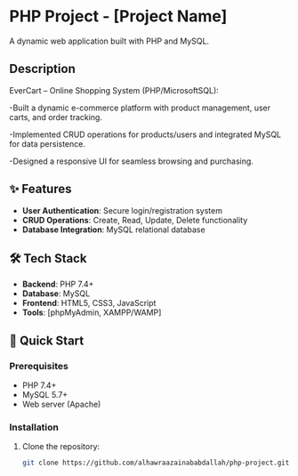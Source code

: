 # PHP Project - [Project Name]

A dynamic web application built with PHP and MySQL.

## Description

EverCart – Online Shopping System (PHP/MicrosoftSQL):

-Built a dynamic e-commerce platform with product management, user carts, and order tracking.

-Implemented CRUD operations for products/users and integrated MySQL for data persistence.

-Designed a responsive UI for seamless browsing and purchasing.

## ✨ Features
- **User Authentication**: Secure login/registration system
- **CRUD Operations**: Create, Read, Update, Delete functionality
- **Database Integration**: MySQL relational database

## 🛠 Tech Stack
- **Backend**: PHP 7.4+
- **Database**: MySQL
- **Frontend**: HTML5, CSS3, JavaScript
- **Tools**: [phpMyAdmin, XAMPP/WAMP]

## 🚀 Quick Start

### Prerequisites
- PHP 7.4+
- MySQL 5.7+
- Web server (Apache)

### Installation
1. Clone the repository:
   ```bash
   git clone https://github.com/alhawraazainababdallah/php-project.git


